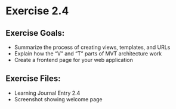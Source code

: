# Exercise 2.4

## Exercise Goals: 
- Summarize the process of creating views, templates, and URLs 
- Explain how the “V” and “T” parts of MVT architecture work
- Create a frontend page for your web application



## Exercise Files: 
- Learning Journal Entry 2.4
- Screenshot showing welcome page
